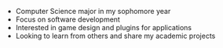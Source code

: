 - Computer Science major in my sophomore year
- Focus on software development
- Interested in game design and plugins for applications
- Looking to learn from others and share my academic projects


